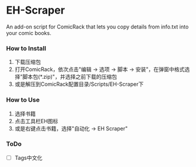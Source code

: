 # EH-Scraper
An add-on script for ComicRack that lets you copy details from info.txt into your comic books.



### How to Install
1. 下载压缩包
2. 打开ComicRack，依次点击"编辑 -> 选项 -> 脚本 -> 安装"，在弹窗中格式选择"脚本包(*.zip)"，并选择之前下载的压缩包
3. 或是解压到ComicRack配置目录/Scripts/EH-Scraper下

### How to Use
1. 选择书籍
2. 点击工具栏EH图标
3. 或是右键点击书籍，选择"自动化 -> EH Scraper"

### ToDo
- [ ] Tags中文化
